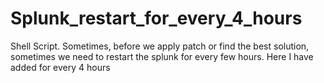 # Splunk_restart_for_every_4_hours
Shell Script. Sometimes, before we apply patch or find the best solution, sometimes we need to restart the splunk for every few hours. Here I have added for every 4 hours
